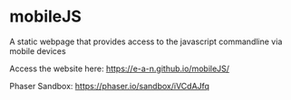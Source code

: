 # mobileJS
A static webpage that provides access to the javascript commandline via mobile devices

Access the website here: https://e-a-n.github.io/mobileJS/

Phaser Sandbox:
https://phaser.io/sandbox/iVCdAJfq
